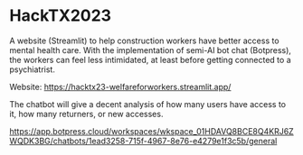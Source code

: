 <h1>HackTX2023</h1>

A website (Streamlit) to help construction workers have better access to mental health care. With the implementation of semi-AI bot chat (Botpress), the workers can feel less intimidated, at least before getting connected to a psychiatrist.

Website: https://hacktx23-welfareforworkers.streamlit.app/

The chatbot will give a decent analysis of how many users have access to it, how many returners, or new accesses.

https://app.botpress.cloud/workspaces/wkspace_01HDAVQ8BCE8Q4KRJ6ZWQDK3BG/chatbots/1ead3258-715f-4967-8e76-e4279e1f3c5b/general